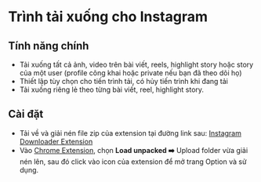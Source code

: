# Trình tải xuống cho Instagram

## Tính năng chính

- Tải xuống tất cả ảnh, video trên bài viết, reels, highlight story hoặc story của một user (profile công khai hoặc private nếu bạn đã theo dõi họ)
- Thiết lập tùy chọn cho tiến trình tải, có hủy tiến trình khi đang tải
- Tải xuống riêng lẻ theo từng bài viết, reel, highlight story.

## Cài đặt

- Tải về và giải nén file zip của extension tại đường link sau: [Instagram Downloader Extension](https://drive.google.com/file/d/1TqXFIO_S8GZl7sx2kLRagv3cviWX9i9a/view?usp=drive_link)
- Vào [Chrome Extension](chrome://extensions/), chọn **Load unpacked ➡️** Upload folder vừa giải nén lên, sau đó click vào icon của extension để mở trang Option và sử dụng.
